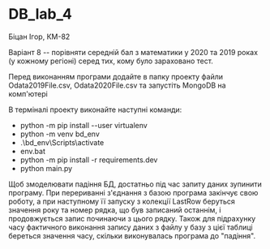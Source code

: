 # DB_lab_4
Біцан Ігор, КМ-82


Варіант 8 -- порівняти середній бал з математики у 2020 та 2019 роках (у кожному регіоні) серед тих, кому було зараховано тест.


Перед виконанням програми додайте в папку проекту файли Odata2019File.csv, Odata2020File.csv та запустіть MongoDB на комп'ютері 


В терміналі проекту виконайте наступні команди:

- python -m pip install --user virtualenv
- python -m venv bd_env
- .\bd_env\Scripts\activate
- env.bat
- python -m pip install -r requirements.dev
- python main.py


Щоб змоделювати падіння БД, достатньо під час запиту даних зупинити програму. При перериванні з'єднання з базою програма закінчує свою роботу, а при наступному її запуску з колекції LastRow беруться значення року та номер рядка, що був записаний останнім, і продовжується запис починаючи з цього рядку. Також для підрахунку часу фактичного виконання запису даних з файлу у базу з цієї таблиці береться значення часу, скільки виконувалась програма до "падіння".

